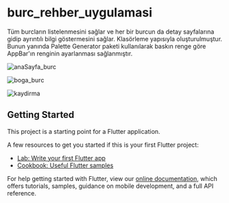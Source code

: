 # burc_rehber_uygulamasi

Tüm burcların listelenmesini sağlar ve her bir burcun da detay sayfalarına gidip ayrıntılı bilgi göstermesini sağlar. 
Klasörleme yapısıyla oluşturulmuştur. Bunun yanında Palette Generator paketi kullanılarak baskın renge göre AppBar'ın renginin ayarlanması sağlanmıştır.

![anaSayfa_burc](https://user-images.githubusercontent.com/68326893/126875689-2e5f22b8-3750-404f-a9fc-b876d6bd2baa.png)


![boga_burc](https://user-images.githubusercontent.com/68326893/126875692-1d266605-c1c6-49b9-a004-74d50c04af10.png)


![kaydirma](https://user-images.githubusercontent.com/68326893/126875694-d6f0e309-5ad2-475a-8cc3-a46c53264248.png)


## Getting Started

This project is a starting point for a Flutter application.

A few resources to get you started if this is your first Flutter project:

- [Lab: Write your first Flutter app](https://flutter.dev/docs/get-started/codelab)
- [Cookbook: Useful Flutter samples](https://flutter.dev/docs/cookbook)

For help getting started with Flutter, view our
[online documentation](https://flutter.dev/docs), which offers tutorials,
samples, guidance on mobile development, and a full API reference.
